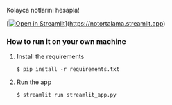 Kolayca notlarını hesapla!

[[![Open in Streamlit](https://static.streamlit.io/badges/streamlit_badge_black_white.svg)](https://blank-app-template.streamlit.app/)](https://notortalama.streamlit.app)

### How to run it on your own machine

1. Install the requirements

   ```
   $ pip install -r requirements.txt
   ```

2. Run the app

   ```
   $ streamlit run streamlit_app.py
   ```
